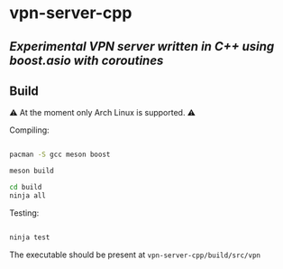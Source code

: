 # vpn-server-cpp
## _Experimental VPN server written in C++ using boost.asio with coroutines_

## Build
⚠️ At the moment only Arch Linux is supported. ⚠️

Compiling:
```bash

pacman -S gcc meson boost

meson build

cd build
ninja all

```

Testing:
```bash

ninja test

```

The executable should be present at `vpn-server-cpp/build/src/vpn`
